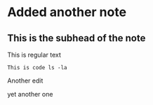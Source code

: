 # Added another note

## This is the subhead of the note

This is regular text

```
This is code ls -la
```

Another edit

yet another one
